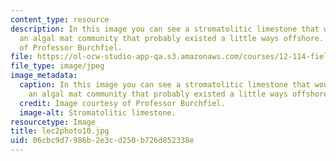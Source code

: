 ```yaml
---
content_type: resource
description: In this image you can see a stromatolitic limestone that would represent
  an algal mat community that probably existed a little ways offshore. Image courtesy
  of Professor Burchfiel.
file: https://ol-ocw-studio-app-qa.s3.amazonaws.com/courses/12-114-field-geology-i-fall-2005/06cbc9d7986b2e3cd250b726d852338e_lec2photo10.jpg
file_type: image/jpeg
image_metadata:
  caption: In this image you can see a stromatolitic limestone that would represent
    an algal mat community that probably existed a little ways offshore.
  credit: Image courtesy of Professor Burchfiel.
  image-alt: Stromatolitic limestone.
resourcetype: Image
title: lec2photo10.jpg
uid: 06cbc9d7-986b-2e3c-d250-b726d852338e
---
```

